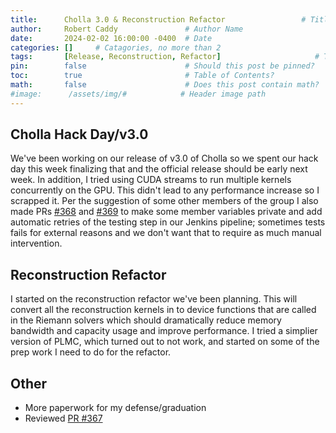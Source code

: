 ```yaml
---
title:      Cholla 3.0 & Reconstruction Refactor                 # Title
author:     Robert Caddy               # Author Name
date:       2024-02-02 16:00:00 -0400  # Date
categories: []     # Catagories, no more than 2
tags:       [Release, Reconstruction, Refactor]                     # Tags, any number
pin:        false                      # Should this post be pinned?
toc:        true                       # Table of Contents?
math:       false                      # Does this post contain math?
#image:      /assets/img/#            # Header image path
---
```


## Cholla Hack Day/v3.0

We've been working on our release of v3.0 of Cholla so we spent our hack day this week finalizing that and the official release should be early next week. In addition, I tried using CUDA streams to run multiple kernels concurrently on the GPU. This didn't lead to any performance increase so I scrapped it. Per the suggestion of some other members of the group I also made PRs [#368](https://github.com/cholla-hydro/cholla/pull/368) and [#369](https://github.com/cholla-hydro/cholla/pull/369) to make some member variables private and add automatic retries of the testing step in our Jenkins pipeline; sometimes tests fails for external reasons and we don't want that to require as much manual intervention.

## Reconstruction Refactor

I started on the reconstruction refactor we've been planning. This will convert all the reconstruction kernels in to device functions that are called in the Riemann solvers which should dramatically reduce memory bandwidth and capacity usage and improve performance. I tried a simplier version of PLMC, which turned out to not work, and started on some of the prep work I need to do for the refactor.

## Other

- More paperwork for my defense/graduation
- Reviewed [PR #367](https://github.com/cholla-hydro/cholla/pull/367)
